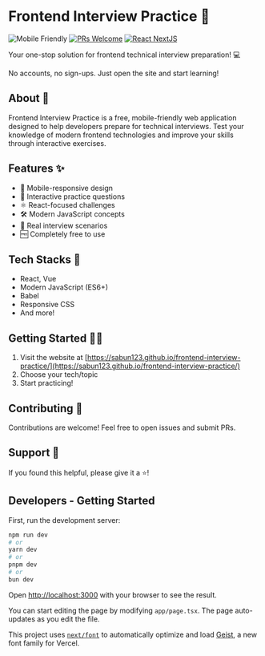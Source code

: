 # Frontend Interview Practice 🚀

![Mobile Friendly](https://img.shields.io/badge/Mobile-Friendly-blue)
[![PRs Welcome](https://img.shields.io/badge/PRs-welcome-brightgreen.svg)](http://makeapullrequest.com)
[![React NextJS](https://img.shields.io/badge/React-NextJS-purple.svg)](http://makeapullrequest.com)

Your one-stop solution for frontend technical interview preparation! 💻

No accounts, no sign-ups. Just open the site and start learning!

## About 📖

Frontend Interview Practice is a free, mobile-friendly web application designed to help developers prepare for technical interviews. Test your knowledge of modern frontend technologies and improve your skills through interactive exercises.

## Features ✨

- 📱 Mobile-responsive design
- 🔄 Interactive practice questions
- ⚛️ React-focused challenges
- 🛠️ Modern JavaScript concepts
- 🌟 Real interview scenarios
- 🆓 Completely free to use

## Tech Stacks 🔧

- React, Vue
- Modern JavaScript (ES6+)
- Babel
- Responsive CSS
- And more!

## Getting Started 🏃‍♂️

1. Visit the website at [https://sabun123.github.io/frontend-interview-practice/](https://sabun123.github.io/frontend-interview-practice/)
2. Choose your tech/topic
3. Start practicing!

## Contributing 🤝

Contributions are welcome! Feel free to open issues and submit PRs.

## Support 💪

If you found this helpful, please give it a ⭐️!


## Developers - Getting Started

First, run the development server:

```bash
npm run dev
# or
yarn dev
# or
pnpm dev
# or
bun dev
```

Open [http://localhost:3000](http://localhost:3000) with your browser to see the result.

You can start editing the page by modifying `app/page.tsx`. The page auto-updates as you edit the file.

This project uses [`next/font`](https://nextjs.org/docs/app/building-your-application/optimizing/fonts) to automatically optimize and load [Geist](https://vercel.com/font), a new font family for Vercel.